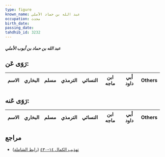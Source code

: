 ```yaml
---
type: figure
known_name: عبد الله بن حماد الآملي
occupation: محدث
birth_date:
passing_date:
tahdhib_id: 3232
---
```

##### عبد الله بن حماد بن أيوب الأملي

## رَوَى عَن:
| الاسم | البخاري | مسلم | الترمذي | النسائي | ابن ماجه | أبي داود | Others |
| ----- | ------- | ---- | ------- | ------- | -------- | -------- | ------ |
## رَوَى عَنه:
| الاسم | البخاري | مسلم | الترمذي | النسائي | ابن ماجه | أبي داود | Others |
| ----- | ------- | ---- | ------- | ------- | -------- | -------- | ------ |
## مراجع
- [تهذيب الكمال ١٤-٤٣٠](obsidian://open?vault=Tahdhib-al-Kamal&file=Figures/٣٢٣٢-عبد%20الله%20بن%20حماد%20بن%20أيوب%20الأملي) ([رابط الشاملة](https://shamela.ws/book/3722/7358))